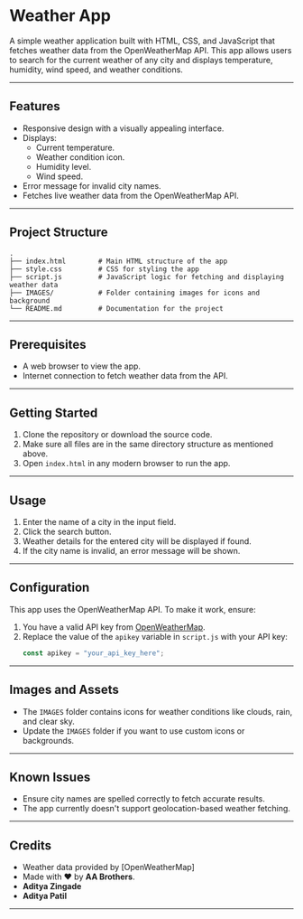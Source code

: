 # Weather App

A simple weather application built with HTML, CSS, and JavaScript that fetches weather data from the OpenWeatherMap API. This app allows users to search for the current weather of any city and displays temperature, humidity, wind speed, and weather conditions.

---

## Features

- Responsive design with a visually appealing interface.
- Displays:
  - Current temperature.
  - Weather condition icon.
  - Humidity level.
  - Wind speed.
- Error message for invalid city names.
- Fetches live weather data from the OpenWeatherMap API.

---

## Project Structure

```
.
├── index.html        # Main HTML structure of the app
├── style.css         # CSS for styling the app
├── script.js         # JavaScript logic for fetching and displaying weather data
├── IMAGES/           # Folder containing images for icons and background
└── README.md         # Documentation for the project
```

---

## Prerequisites

- A web browser to view the app.
- Internet connection to fetch weather data from the API.

---

## Getting Started

1. Clone the repository or download the source code.
2. Make sure all files are in the same directory structure as mentioned above.
3. Open `index.html` in any modern browser to run the app.

---

## Usage

1. Enter the name of a city in the input field.
2. Click the search button.
3. Weather details for the entered city will be displayed if found.
4. If the city name is invalid, an error message will be shown.

---

## Configuration

This app uses the OpenWeatherMap API. To make it work, ensure:

1. You have a valid API key from [OpenWeatherMap](https://openweathermap.org/api).
2. Replace the value of the `apikey` variable in `script.js` with your API key:
   ```javascript
   const apikey = "your_api_key_here";
   ```

---

## Images and Assets

- The `IMAGES` folder contains icons for weather conditions like clouds, rain, and clear sky.
- Update the `IMAGES` folder if you want to use custom icons or backgrounds.

---

## Known Issues

- Ensure city names are spelled correctly to fetch accurate results.
- The app currently doesn't support geolocation-based weather fetching.

---

## Credits

- Weather data provided by [OpenWeatherMap]
- Made with ❤️ by **AA Brothers**.
- **Aditya Zingade**
- **Aditya Patil**

---
